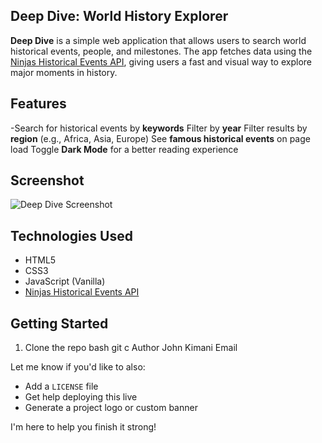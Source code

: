 ## Deep Dive: World History Explorer

**Deep Dive** is a simple web application that allows users to search world historical events, people, and milestones. The app fetches data using the [Ninjas Historical Events API](https://api-ninjas.com/api/historicalevents), giving users a fast and visual way to explore major moments in history.

##  Features

-Search for historical events by **keywords**
Filter by **year**
Filter results by **region** (e.g., Africa, Asia, Europe)
See **famous historical events** on page load
Toggle **Dark Mode** for a better reading experience

## Screenshot

![Deep Dive Screenshot](https://via.placeholder.com/800x400.png?text=App+Screenshot)

## Technologies Used

- HTML5
- CSS3
- JavaScript (Vanilla)
- [Ninjas Historical Events API](https://api-ninjas.com/api/historicalevents)

## Getting Started

1. Clone the repo
bash
git c
Author
John Kimani
Email  

Let me know if you'd like to also:
- Add a `LICENSE` file
- Get help deploying this live
- Generate a project logo or custom banner

I'm here to help you finish it strong!